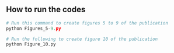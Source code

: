 How to run the codes
--------------------
```python
# Run this command to create figures 5 to 9 of the publication
python Figures_5-9.py

# Run the following to create figure 10 of the publication
python Figure_10.py

```